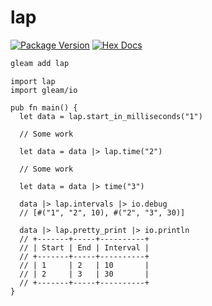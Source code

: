 # lap

[![Package Version](https://img.shields.io/hexpm/v/lap)](https://hex.pm/packages/lap)
[![Hex Docs](https://img.shields.io/badge/hex-docs-ffaff3)](https://hexdocs.pm/lap/)

```sh
gleam add lap
```

```gleam
import lap
import gleam/io

pub fn main() {
  let data = lap.start_in_milliseconds("1")

  // Some work

  let data = data |> lap.time("2")

  // Some work

  let data = data |> time("3")

  data |> lap.intervals |> io.debug
  // [#("1", "2", 10), #("2", "3", 30)]

  data |> lap.pretty_print |> io.println
  // +-------+-----+----------+
  // | Start | End | Interval |
  // +-------+-----+----------+
  // | 1     | 2   | 10       |
  // | 2     | 3   | 30       |
  // +-------+-----+----------+
}
```
